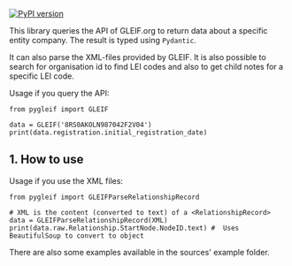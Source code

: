 [![PyPI version](https://badge.fury.io/py/pygleif.svg)](https://badge.fury.io/py/pygleif)

This library queries the API of GLEIF.org to return data about a specific entity company. The result is typed using `Pydantic`.

It can also parse the XML-files provided by GLEIF. It is also possible to search for organisation id to find LEI codes and also to get child notes for a specific LEI code.

Usage if you query the API:

```
from pygleif import GLEIF

data = GLEIF('8RS0AKOLN987042F2V04')
print(data.registration.initial_registration_date)
```

## 1. How to use

Usage if you use the XML files:

```
from pygleif import GLEIFParseRelationshipRecord

# XML is the content (converted to text) of a <RelationshipRecord>
data = GLEIFParseRelationshipRecord(XML)
print(data.raw.Relationship.StartNode.NodeID.text) #  Uses BeautifulSoup to convert to object

```

There are also some examples available in the sources' example folder.
